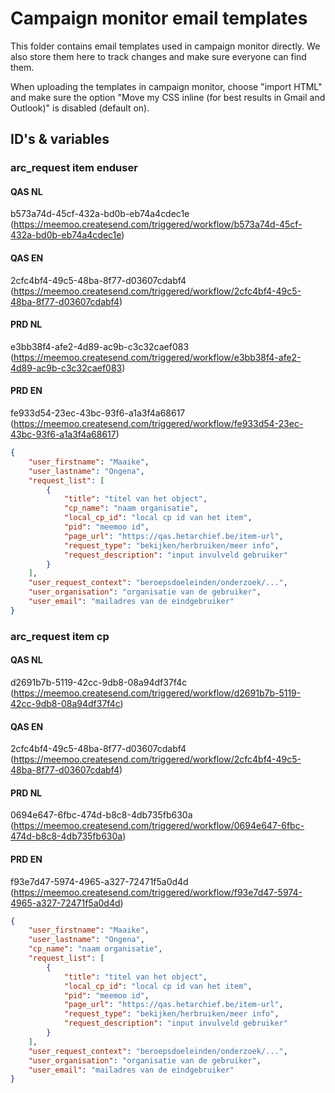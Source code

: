 # Campaign monitor email templates

This folder contains email templates used in campaign monitor directly. We also store them here to track changes and make sure everyone can find them.

When uploading the templates in campaign monitor, choose "import HTML" and make sure the option "Move my CSS inline (for best results in Gmail and Outlook)" is disabled (default on).

## ID's & variables

### arc_request item enduser

#### QAS NL

b573a74d-45cf-432a-bd0b-eb74a4cdec1e (https://meemoo.createsend.com/triggered/workflow/b573a74d-45cf-432a-bd0b-eb74a4cdec1e)

#### QAS EN

2cfc4bf4-49c5-48ba-8f77-d03607cdabf4 (https://meemoo.createsend.com/triggered/workflow/2cfc4bf4-49c5-48ba-8f77-d03607cdabf4)

#### PRD NL

e3bb38f4-afe2-4d89-ac9b-c3c32caef083 (https://meemoo.createsend.com/triggered/workflow/e3bb38f4-afe2-4d89-ac9b-c3c32caef083)

#### PRD EN

fe933d54-23ec-43bc-93f6-a1a3f4a68617 (https://meemoo.createsend.com/triggered/workflow/fe933d54-23ec-43bc-93f6-a1a3f4a68617)

```json
{
	"user_firstname": "Maaike",
	"user_lastname": "Ongena",
	"request_list": [
		{
			"title": "titel van het object",
			"cp_name": "naam organisatie",
			"local_cp_id": "local cp id van het item",
			"pid": "meemoo id",
			"page_url": "https://qas.hetarchief.be/item-url",
			"request_type": "bekijken/herbruiken/meer info",
			"request_description": "input invulveld gebruiker"
		}
	],
	"user_request_context": "beroepsdoeleinden/onderzoek/...",
	"user_organisation": "organisatie van de gebruiker",
	"user_email": "mailadres van de eindgebruiker"
}

```

### arc_request item cp

#### QAS NL

d2691b7b-5119-42cc-9db8-08a94df37f4c (https://meemoo.createsend.com/triggered/workflow/d2691b7b-5119-42cc-9db8-08a94df37f4c)

#### QAS EN

2cfc4bf4-49c5-48ba-8f77-d03607cdabf4 (https://meemoo.createsend.com/triggered/workflow/2cfc4bf4-49c5-48ba-8f77-d03607cdabf4)

#### PRD NL

0694e647-6fbc-474d-b8c8-4db735fb630a (https://meemoo.createsend.com/triggered/workflow/0694e647-6fbc-474d-b8c8-4db735fb630a)

#### PRD EN

f93e7d47-5974-4965-a327-72471f5a0d4d (https://meemoo.createsend.com/triggered/workflow/f93e7d47-5974-4965-a327-72471f5a0d4d)


```json
{
	"user_firstname": "Maaike",
	"user_lastname": "Ongena",
	"cp_name": "naam organisatie",
	"request_list": [
		{
			"title": "titel van het object",
			"local_cp_id": "local cp id van het item",
			"pid": "meemoo id",
			"page_url": "https://qas.hetarchief.be/item-url",
			"request_type": "bekijken/herbruiken/meer info",
			"request_description": "input invulveld gebruiker"
		}
	],
	"user_request_context": "beroepsdoeleinden/onderzoek/...",
	"user_organisation": "organisatie van de gebruiker",
	"user_email": "mailadres van de eindgebruiker"
}
```
